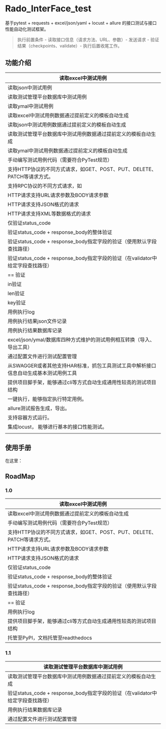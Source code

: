# Rado_InterFace_test

基于pytest + requests + excel/json/yaml + locust + allure 的接口测试与接口性能自动化测试框架。

>执行前置条件 - 读取接口信息（请求方法、URL、参数）- 发送请求 - 验证结果（checkpoints、validate）- 执行后置收尾工作。



## 功能介绍

| 读取excel中测试用例                                          |
| ------------------------------------------------------------ |
| 读取json中测试用例                                           |
| 读取测试管理平台数据库中测试用例                             |
| 读取ymal中测试用例                                           |
| 读取excel中测试用例数据通过提前定义的模板自动生成            |
| 读取json中测试用例数据通过提前定义的模板自动生成             |
| 读取测试管理平台数据库中测试用例数据通过提前定义的模板自动生成 |
| 读取ymal中测试用例数据通过提前定义的模板自动生成             |
| 手动编写测试用例代码（需要符合PyTest规范）                   |
| 支持HTTP协议的不同方式请求，如GET、POST、PUT、DELETE、PATCH等请求方式。 |
| 支持RPC协议的不同方式请求，如                                |
| HTTP请求支持URL请求参数及BODY请求参数                        |
| HTTP请求支持JSON格式的请求                                   |
| HTTP请求支持XML等数据格式的请求                              |
| 仅验证status_code                                            |
| 验证status_code + response_body的整体验证                    |
| 验证status_code + response_body指定字段的验证（使用默认字段查找路径） |
| 验证status_code + response_body指定字段的验证（在validator中给定字段查找路径） |
| == 验证                                                      |
| in验证                                                       |
| len验证                                                      |
| key验证                                                      |
| 用例执行log                                                  |
| 用例执行结果json文件记录                                     |
| 用例执行结果数据库记录                                       |
| excel/json/ymal/数据库四种方式维护的测试用例相互转换（导入、导出工具） |
| 通过配置文件进行测试配置管理                                 |
| 从SWAGGER或者其他支持HAR标准，抓包工具测试工具中解析接口信息自动生成基本测试用例工具 |
| 提供项目脚手架，能够通过cli等方式自动生成通用性较高的测试项目结构 |
| 一键执行，能够指定执行特定用例。                             |
| allure测试报告生成，导出。                                   |
| 支持容器方式运行。                                           |
| 集成locust， 能够进行基本的接口性能测试。                    |
|                                                              |

## 使用手册
在这里：

## RoadMap

### 1.0

| 读取excel中测试用例                                          |
| ------------------------------------------------------------ |
| 读取excel中测试用例数据通过提前定义的模板自动生成            |
| 手动编写测试用例代码（需要符合PyTest规范）                   |
| 支持HTTP协议的不同方式请求，如GET、POST、PUT、DELETE、PATCH等请求方式。 |
| HTTP请求支持URL请求参数及BODY请求参数                        |
| HTTP请求支持JSON格式的请求                                   |
| 仅验证status_code                                            |
| 验证status_code + response_body的整体验证                    |
| 验证status_code + response_body指定字段的验证（使用默认字段查找路径） |
| == 验证                                                      |
| 用例执行log                                                  |
| 提供项目脚手架，能够通过cli等方式自动生成通用性较高的测试项目结构 |
| 托管至PyPI，文档托管至readthedocs                            |



### 1.1

| 读取测试管理平台数据库中测试用例                             |
| ------------------------------------------------------------ |
| 读取测试管理平台数据库中测试用例数据通过提前定义的模板自动生成 |
| 验证status_code + response_body指定字段的验证（在validator中给定字段查找路径） |
| 用例执行结果数据库记录                                       |
| 通过配置文件进行测试配置管理                                 |


